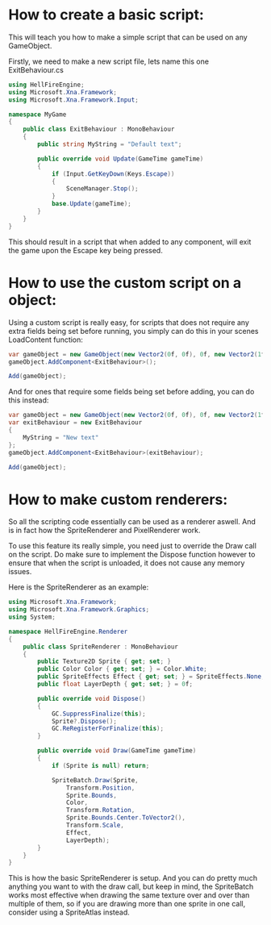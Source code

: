 # How to create a basic script:
This will teach you how to make a simple script that can be used on any GameObject.

Firstly, we need to make a new script file, lets name this one ExitBehaviour.cs
```cs
using HellFireEngine;
using Microsoft.Xna.Framework;
using Microsoft.Xna.Framework.Input;

namespace MyGame
{
    public class ExitBehaviour : MonoBehaviour
    {
        public string MyString = "Default text";

        public override void Update(GameTime gameTime)
        {
            if (Input.GetKeyDown(Keys.Escape))
            {
                SceneManager.Stop();
            }
            base.Update(gameTime);
        }
    }
}
```
This should result in a script that when added to any component, will exit the game upon the Escape key being pressed.

# How to use the custom script on a object:
Using a custom script is really easy, for scripts that does not require any extra fields being set before running, you simply can do this in your scenes LoadContent function:
```cs
var gameObject = new GameObject(new Vector2(0f, 0f), 0f, new Vector2(1f, 1f), SceneManager);
gameObject.AddComponent<ExitBehaviour>();

Add(gameObject);
```
And for ones that require some fields being set before adding, you can do this instead:
```cs
var gameObject = new GameObject(new Vector2(0f, 0f), 0f, new Vector2(1f, 1f), SceneManager);
var exitBehaviour = new ExitBehaviour
{
    MyString = "New text"
};
gameObject.AddComponent<ExitBehaviour>(exitBehaviour);

Add(gameObject);
```

# How to make custom renderers:
So all the scripting code essentially can be used as a renderer aswell. And is in fact how the SpriteRenderer and PixelRenderer work.

To use this feature its really simple, you need just to override the Draw call on the script. Do make sure to implement the Dispose function however to ensure that when the script is unloaded, it does not cause any memory issues.

Here is the SpriteRenderer as an example:
```cs
using Microsoft.Xna.Framework;
using Microsoft.Xna.Framework.Graphics;
using System;

namespace HellFireEngine.Renderer
{
    public class SpriteRenderer : MonoBehaviour
    {
        public Texture2D Sprite { get; set; }
        public Color Color { get; set; } = Color.White;
        public SpriteEffects Effect { get; set; } = SpriteEffects.None;
        public float LayerDepth { get; set; } = 0f;

        public override void Dispose()
        {
            GC.SuppressFinalize(this);
            Sprite?.Dispose();
            GC.ReRegisterForFinalize(this);
        }

        public override void Draw(GameTime gameTime)
        {
            if (Sprite is null) return;

            SpriteBatch.Draw(Sprite,
                Transform.Position,
                Sprite.Bounds,
                Color,
                Transform.Rotation, 
                Sprite.Bounds.Center.ToVector2(),
                Transform.Scale, 
                Effect, 
                LayerDepth);
        }
    }
}
```
This is how the basic SpriteRenderer is setup. And you can do pretty much anything you want to with the draw call, but keep in mind, the SpriteBatch works most effective when drawing the same texture over and over than multiple of them, so if you are drawing more than one sprite in one call, consider using a SpriteAtlas instead.
